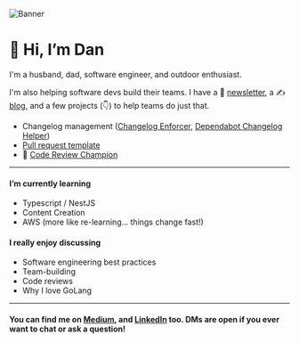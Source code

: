 ![Banner](https://github.com/dangoslen/dangoslen/assets/1466246/dd4a7c5a-e34a-4fab-9663-9666eb8fedfc)

# 👋 Hi, I’m Dan

I'm a husband, dad, software engineer, and outdoor enthusiast. 

I'm also helping software devs build their teams. I have a 📰 [newsletter](https://dangoslen.me/newsletter/), a ✍️ [blog](https://dangoslen.me/blog), and a few projects (👇) to help teams do just that.

* Changelog management ([Changelog Enforcer](https://github.com/dangoslen/changelog-enforcer), [Dependabot Changelog Helper](https://github.com/dangoslen/dependabot-changelog-helper))
* [Pull request template](https://dangoslen.me/pull-request-template/#pr-template)
* 📘 [Code Review Champion](https://dangoslen.me/book)

---

#### I’m currently learning
  - Typescript / NestJS
  - Content Creation
  - AWS (more like re-learning... things change fast!)

#### I really enjoy discussing
  - Software engineering best practices
  - Team-building
  - Code reviews
  - Why I love GoLang

---

#### You can find me on [Medium](https://dangoslen.medium.com/), and [LinkedIn](https://linkedin.com/in/dangoslen) too. DMs are open if you ever want to chat or ask a question!

<!---
dangoslen/dangoslen is a ✨ special ✨ repository because its `README.md` (this file) appears on your GitHub profile.
You can click the Preview link to take a look at your changes.
--->
